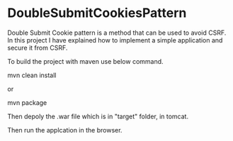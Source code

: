 # DoubleSubmitCookiesPattern

Double Submit Cookie pattern is a method that can be used to avoid CSRF. In this project I have explained how to implement a simple application and secure it from CSRF.

To build the project with maven use below command.

  mvn clean install

or

  mvn package

Then depoly the .war file which is in "target" folder, in tomcat.

Then run the applcation in the browser.
